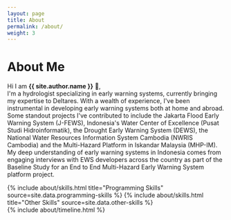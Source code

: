 ```yaml
---
layout: page
title: About
permalink: /about/
weight: 3
---
```


# **About Me**

Hi I am **{{ site.author.name }}** :wave:,<br>
I'm a hydrologist specializing in early warning systems, currently bringing my expertise to Deltares. With a wealth of experience, I've been instrumental in developing early warning systems both at home and abroad. Some standout projects I've contributed to include the Jakarta Flood Early Warning System (J-FEWS), Indonesia's Water Center of Excellence (Pusat Studi Hidroinformatik), the Drought Early Warning System (DEWS), the National Water Resources Information System Cambodia (NWRIS Cambodia) and the Multi-Hazard Platform in Iskandar Malaysia (MHP-IM). My deep understanding of early warning systems in Indonesia comes from engaging interviews with EWS developers across the country as part of the Baseline Study for an End to End Multi-Hazard Early Warning System platform project.

<div class="row">
{% include about/skills.html title="Programming Skills" source=site.data.programming-skills %}
{% include about/skills.html title="Other Skills" source=site.data.other-skills %}
</div>

<div class="row">
{% include about/timeline.html %}
</div>